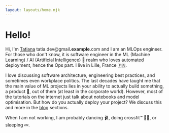 ```yaml
---
layout: layouts/home.njk
---
```


# Hello!

Hi, I'm <a href="/" rel="me">Tatiana</a> <span class="email">tatia.dev@gmail<b>.example</b>.com</span> and I am an MLOps engineer. For those who don't know, it is software engineer in the ML (Machine Learning) / AI (Artificial Intelligence) 🤖 realm who loves automated deployment, hence the Ops part. I live in Lille, France 🇫🇷.
 
I love discussing software architecture, engineering best practices, and sometimes even workplace politics. The last decades have taught me that the main value of ML projects lies in your ability to actually build something, a product 👀, out of them (at least in the corporate world). However, most of the tutorials on the internet just talk about notebooks and model optimisation. But how do you actually deploy your project? We discuss this and more in the [blog](/blog) sections.

When I am not working, I am probably dancing 🩰, doing crossfit™️ 🏋️‍♂️, or sleeping 💤.
